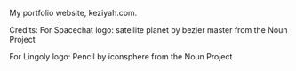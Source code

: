 My portfolio website, keziyah.com.

Credits: 
For Spacechat logo: satellite planet by bezier master from the Noun Project

For Lingoly logo: Pencil by iconsphere from the Noun Project